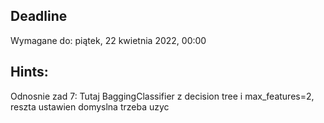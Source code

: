 ## Deadline
  Wymagane do: piątek, 22 kwietnia 2022, 00:00

## Hints:
Odnosnie zad 7: Tutaj BaggingClassifier z decision tree i max_features=2, reszta ustawien domyslna trzeba uzyc



